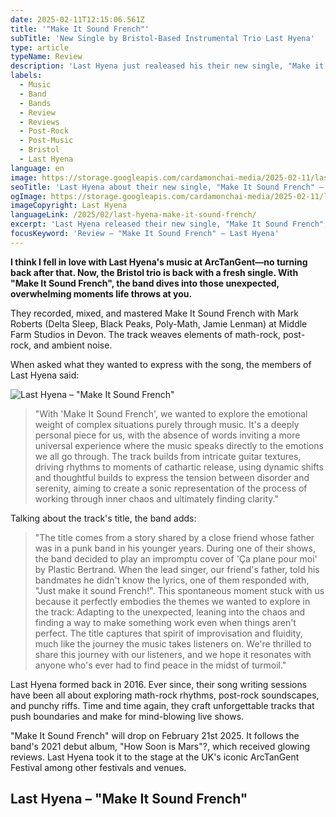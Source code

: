 ```yaml
---
date: 2025-02-11T12:15:06.561Z
title: '"Make It Sound French"'
subTitle: 'New Single by Bristol-Based Instrumental Trio Last Hyena'
type: article
typeName: Review
description: 'Last Hyena just realeased his their new single, "Make it Sound French". Read my review now and find out what this special track means to the Bristol-based band.'
labels:
  - Music
  - Band
  - Bands
  - Review
  - Reviews
  - Post-Rock
  - Post-Music
  - Bristol
  - Last Hyena
language: en
image: https://storage.googleapis.com/cardamonchai-media/2025-02-11/last-hyena-make-it-sound-french-soundsvegan-com-1-jpg-imagine-080808_2b1d13_1024_768/640.webp
seoTitle: 'Last Hyena about their new single, "Make It Sound French" – instrumental post-music review'
ogImage: https://storage.googleapis.com/cardamonchai-media/2025-02-11/last-hyena-make-it-sound-french-soundsvegan-com-og-jpg-imagine-181808_382a1d_1200_628/640.webp
imageCopyright: Last Hyena
languageLink: /2025/02/last-hyena-make-it-sound-french/
excerpt: 'Last Hyena released their new single, "Make It Sound French", some days ago. Find out everything about the song, what it means to the Bristol-based trio and how I fell in love with their music.'
focusKeyword: 'Review – "Make It Sound French" – Last Hyena'
---
```


**I think I fell in love with Last Hyena's music at ArcTanGent—no turning back after that. Now, the Bristol trio is back with a fresh single. With "Make It Sound French", the band dives into those unexpected, overwhelming moments life throws at you.**

They recorded, mixed, and mastered Make It Sound French with Mark Roberts (Delta Sleep, Black Peaks, Poly-Math, Jamie Lenman) at Middle Farm Studios in Devon. The track weaves elements of math-rock, post-rock, and ambient noise.

When asked what they wanted to express with the song, the members of Last Hyena said:

![Last Hyena – "Make It Sound French"](https://storage.googleapis.com/cardamonchai-media/2025-02-11/last-hyena-make-it-sound-french-soundsvegan-com-jpg-imagine-081818_7c7862_1200_1200/640.webp 'Last Hyena – "Make It Sound French"')

> "With 'Make It Sound French', we wanted to explore the emotional weight of complex situations purely through music. It's a deeply personal piece for us, with the absence of words inviting a more universal experience where the music speaks directly to the emotions we all go through. The track builds from intricate guitar textures, driving rhythms to moments of cathartic release, using dynamic shifts and thoughtful builds to express the tension between disorder and serenity, aiming to create a sonic representation of the process of working through inner chaos and ultimately finding clarity."

Talking about the track's title, the band adds:

> "The title comes from a story shared by a close friend whose father was in a punk band in his younger years. During one of their shows, the band decided to play an impromptu cover of 'Ça plane pour moi' by Plastic Bertrand. When the lead singer, our friend's father, told his bandmates he didn't know the lyrics, one of them responded with, "Just make it sound French!". This spontaneous moment stuck with us because it perfectly embodies the themes we wanted to explore in the track: Adapting to the unexpected, leaning into the chaos and finding a way to make something work even when things aren't perfect. The title captures that spirit of improvisation and fluidity, much like the journey the music takes listeners on. We're thrilled to share this journey with our listeners, and we hope it resonates with anyone who's ever had to find peace in the midst of turmoil."

Last Hyena formed back in 2016. Ever since, their song writing sessions have been all about exploring math-rock rhythms, post-rock soundscapes, and punchy riffs. Time and time again, they craft unforgettable tracks that push boundaries and make for mind-blowing live shows.

"Make It Sound French" will drop on February 21st 2025. It follows the band's 2021 debut album, "How Soon is Mars"?, which received glowing reviews. Last Hyena took it to the stage at the UK's iconic ArcTanGent Festival among other festivals and venues.

## Last Hyena – "Make It Sound French"

<YouTube id="ocY9DgEJk8o" />
